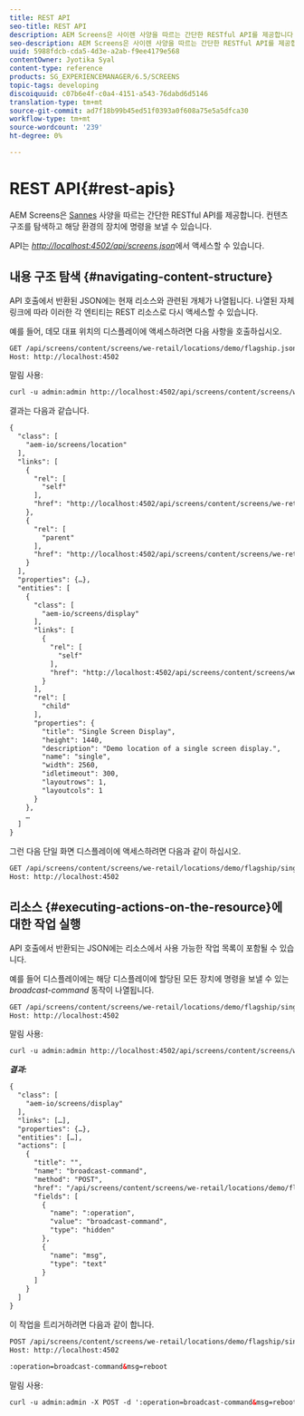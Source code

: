 ```yaml
---
title: REST API
seo-title: REST API
description: AEM Screens은 사이렌 사양을 따르는 간단한 RESTful API를 제공합니다. 컨텐츠 구조를 탐색하고 해당 환경의 장치에 명령을 보내는 방법을 알아보려면 이 페이지를 따르십시오.
seo-description: AEM Screens은 사이렌 사양을 따르는 간단한 RESTful API를 제공합니다. 컨텐츠 구조를 탐색하고 해당 환경의 장치에 명령을 보내는 방법을 알아보려면 이 페이지를 따르십시오.
uuid: 5988fdcb-cda5-4d3e-a2ab-f9ee4179e568
contentOwner: Jyotika Syal
content-type: reference
products: SG_EXPERIENCEMANAGER/6.5/SCREENS
topic-tags: developing
discoiquuid: c07b6e4f-c0a4-4151-a543-76dabd6d5146
translation-type: tm+mt
source-git-commit: ad7f18b99b45ed51f0393a0f608a75e5a5dfca30
workflow-type: tm+mt
source-wordcount: '239'
ht-degree: 0%

---
```



# REST API{#rest-apis}

AEM Screens은 [Sannes](https://github.com/kevinswiber/siren) 사양을 따르는 간단한 RESTful API를 제공합니다. 컨텐츠 구조를 탐색하고 해당 환경의 장치에 명령을 보낼 수 있습니다.

API는 [*http://localhost:4502/api/screens.json*](http://localhost:4502/api/screens.json)에서 액세스할 수 있습니다.

## 내용 구조 탐색 {#navigating-content-structure}

API 호출에서 반환된 JSON에는 현재 리소스와 관련된 개체가 나열됩니다. 나열된 자체 링크에 따라 이러한 각 엔티티는 REST 리소스로 다시 액세스할 수 있습니다.

예를 들어, 데모 대표 위치의 디스플레이에 액세스하려면 다음 사항을 호출하십시오.

```xml
GET /api/screens/content/screens/we-retail/locations/demo/flagship.json HTTP/1.1
Host: http://localhost:4502
```

말림 사용:

```xml
curl -u admin:admin http://localhost:4502/api/screens/content/screens/we-retail/locations/demo/flagship.json
```

결과는 다음과 같습니다.

```xml
{
  "class": [
    "aem-io/screens/location"
  ],
  "links": [
    {
      "rel": [
        "self"
      ],
      "href": "http://localhost:4502/api/screens/content/screens/we-retail/locations/demo/flagship.json"
    },
    {
      "rel": [
        "parent"
      ],
      "href": "http://localhost:4502/api/screens/content/screens/we-retail/locations/demo.json"
    }
  ],
  "properties": {…},
  "entities": [
    {
      "class": [
        "aem-io/screens/display"
      ],
      "links": [
        {
          "rel": [
            "self"
          ],
          "href": "http://localhost:4502/api/screens/content/screens/we-retail/locations/demo/flagship/single.json"
        }
      ],
      "rel": [
        "child"
      ],
      "properties": {
        "title": "Single Screen Display",
        "height": 1440,
        "description": "Demo location of a single screen display.",
        "name": "single",
        "width": 2560,
        "idletimeout": 300,
        "layoutrows": 1,
        "layoutcols": 1
      }
    },
    …
  ]
}
```

그런 다음 단일 화면 디스플레이에 액세스하려면 다음과 같이 하십시오.

```xml
GET /api/screens/content/screens/we-retail/locations/demo/flagship/single.json HTTP/1.1
Host: http://localhost:4502
```

## 리소스 {#executing-actions-on-the-resource}에 대한 작업 실행

API 호출에서 반환되는 JSON에는 리소스에서 사용 가능한 작업 목록이 포함될 수 있습니다.

예를 들어 디스플레이에는 해당 디스플레이에 할당된 모든 장치에 명령을 보낼 수 있는 *broadcast-command* 동작이 나열됩니다.

```xml
GET /api/screens/content/screens/we-retail/locations/demo/flagship/single.json HTTP/1.1
Host: http://localhost:4502
```

말림 사용:

```xml
curl -u admin:admin http://localhost:4502/api/screens/content/screens/we-retail/locations/demo/flagship/single.json
```

***결과:***

```xml
{
  "class": [
    "aem-io/screens/display"
  ],
  "links": […],
  "properties": {…},
  "entities": […],
  "actions": [
    {
      "title": "",
      "name": "broadcast-command",
      "method": "POST",
      "href": "/api/screens/content/screens/we-retail/locations/demo/flagship/single",
      "fields": [
        {
          "name": ":operation",
          "value": "broadcast-command",
          "type": "hidden"
        },
        {
          "name": "msg",
          "type": "text"
        }
      ]
    }
  ]
}
```

이 작업을 트리거하려면 다음과 같이 합니다.

```xml
POST /api/screens/content/screens/we-retail/locations/demo/flagship/single.json HTTP/1.1
Host: http://localhost:4502

:operation=broadcast-command&msg=reboot
```

말림 사용:

```xml
curl -u admin:admin -X POST -d ':operation=broadcast-command&msg=reboot' http://localhost:4502/api/screens/content/screens/we-retail/locations/demo/flagship/single.json
```

